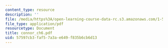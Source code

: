 ```yaml
---
content_type: resource
description: ''
file: /media/https%3A/open-learning-course-data-rc.s3.amazonaws.com/1-561-motion-based-design-fall-2003/57597cb3faf57a3ae649f835b6cb6d13_connor_ch6.pdf
file_type: application/pdf
resourcetype: Document
title: connor_ch6.pdf
uid: 57597cb3-faf5-7a3a-e649-f835b6cb6d13
---
```

